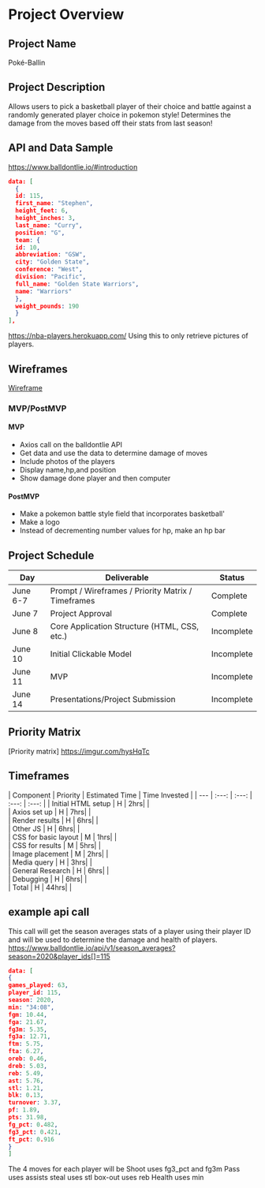 # Project Overview
## Project Name
Poké-Ballin
## Project Description
Allows users to pick a basketball player of their choice and battle against a randomly generated player choice in pokemon style! Determines the damage from the moves based off their stats from last season!
## API and Data Sample
https://www.balldontlie.io/#introduction
``` JSON
data: [
  {
  id: 115,
  first_name: "Stephen",
  height_feet: 6,
  height_inches: 3,
  last_name: "Curry",
  position: "G",
  team: {
  id: 10,
  abbreviation: "GSW",
  city: "Golden State",
  conference: "West",
  division: "Pacific",
  full_name: "Golden State Warriors",
  name: "Warriors"
  },
  weight_pounds: 190
  }
],

```
https://nba-players.herokuapp.com/
Using this to only retrieve pictures of players.

## Wireframes
[Wireframe](https://imgur.com/bS4AJk5)
### MVP/PostMVP
#### MVP
- Axios call on the balldontlie API
- Get data and use the data to determine damage of moves
- Include photos of the players
- Display name,hp,and position
- Show damage done player and then computer
#### PostMVP 
- Make a pokemon battle style field that incorporates basketball'
- Make a logo
- Instead of decrementing number values for hp, make an hp bar
## Project Schedule
|  Day | Deliverable | Status
|---|---| ---|
|June 6-7| Prompt / Wireframes / Priority Matrix / Timeframes | Complete
|June 7| Project Approval | Complete
|June 8| Core Application Structure (HTML, CSS, etc.) | Incomplete
|June 10| Initial Clickable Model  | Incomplete
|June 11| MVP | Incomplete
|June 14| Presentations/Project Submission | Incomplete
## Priority Matrix
[Priority matrix] https://imgur.com/hysHqTc

## Timeframes
| Component | Priority | Estimated Time | Time Invested | 
| --- | :---: |  :---: | :---: | :---: |
| Initial HTML setup | H | 2hrs|  |  
| Axios set up | H | 7hrs|  |  
| Render results | H | 6hrs| |  
| Other JS | H | 6hrs|  |  
| CSS for basic layout | M | 1hrs|  |  
| CSS for results | M | 5hrs|  |  
| Image placement | M | 2hrs|  |  
| Media query | H | 3hrs|  |  
| General Research | H | 6hrs|  |  
| Debugging | H | 6hrs|  |  
| Total | H | 44hrs|  |  

## example api call 
This call will get the season averages stats of a player using their player ID and will be used to determine the damage and health of players.
https://www.balldontlie.io/api/v1/season_averages?season=2020&player_ids[]=115
```JSON
data: [
{
games_played: 63,
player_id: 115,
season: 2020,
min: "34:08",
fgm: 10.44,
fga: 21.67,
fg3m: 5.35,
fg3a: 12.71,
ftm: 5.75,
fta: 6.27,
oreb: 0.46,
dreb: 5.03,
reb: 5.49,
ast: 5.76,
stl: 1.21,
blk: 0.13,
turnover: 3.37,
pf: 1.89,
pts: 31.98,
fg_pct: 0.482,
fg3_pct: 0.421,
ft_pct: 0.916
}
]
```

The 4 moves for each player will be 
Shoot uses fg3_pct and fg3m
Pass uses assists
steal uses stl
box-out uses reb
Health uses min
